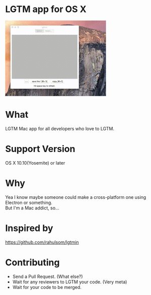 # LGTM app for OS X
![LGTMapp](images/LGTMapp.gif)

# What
LGTM Mac app for all developers who love to LGTM.

# Support Version
OS X 10.10(Yosemite) or later

# Why
Yea I know maybe someone could make a cross-platform one using Electron or something.  
But I'm a Mac addict, so...

# Inspired by
https://github.com/rahulsom/lgtmin

# Contributing
- Send a Pull Request. (What else?)
- Wait for any reviewers to LGTM your code. (Very meta)
- Wait for your code to be merged.
